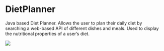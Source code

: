 # DietPlanner

Java based Diet Planner. Allows the user to plan their daily diet by searching a web-based API of
different dishes and meals. Used to display the nutritional properties of a user’s diet.

![](https://github.com/HuseynAkh/DietPlanner/dietplanner.gif)
